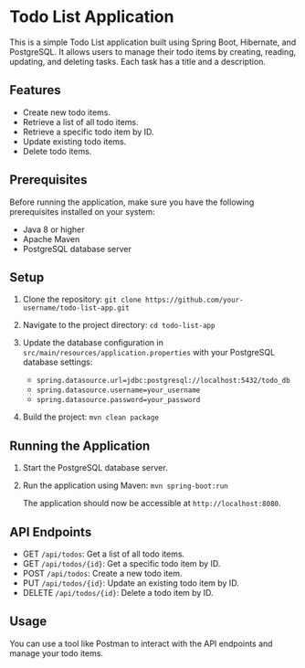# Todo List Application

This is a simple Todo List application built using Spring Boot, Hibernate, and PostgreSQL. It allows users to manage their todo items by creating, reading, updating, and deleting tasks. Each task has a title and a description.

## Features

- Create new todo items.
- Retrieve a list of all todo items.
- Retrieve a specific todo item by ID.
- Update existing todo items.
- Delete todo items.

## Prerequisites

Before running the application, make sure you have the following prerequisites installed on your system:

- Java 8 or higher
- Apache Maven
- PostgreSQL database server

## Setup

1. Clone the repository: 
    `git clone https://github.com/your-username/todo-list-app.git`

2. Navigate to the project directory: `cd todo-list-app`

3. Update the database configuration in `src/main/resources/application.properties` with your PostgreSQL database settings:

   - `spring.datasource.url=jdbc:postgresql://localhost:5432/todo_db`
   - `spring.datasource.username=your_username`
   - `spring.datasource.password=your_password`

4. Build the project: `mvn clean package`

## Running the Application

1. Start the PostgreSQL database server.

2. Run the application using Maven: `mvn spring-boot:run`

   The application should now be accessible at `http://localhost:8080`.

## API Endpoints

- GET `/api/todos`: Get a list of all todo items.
- GET `/api/todos/{id}`: Get a specific todo item by ID.
- POST `/api/todos`: Create a new todo item.
- PUT `/api/todos/{id}`: Update an existing todo item by ID.
- DELETE `/api/todos/{id}`: Delete a todo item by ID.

## Usage

You can use a tool like Postman to interact with the API endpoints and manage your todo items.

